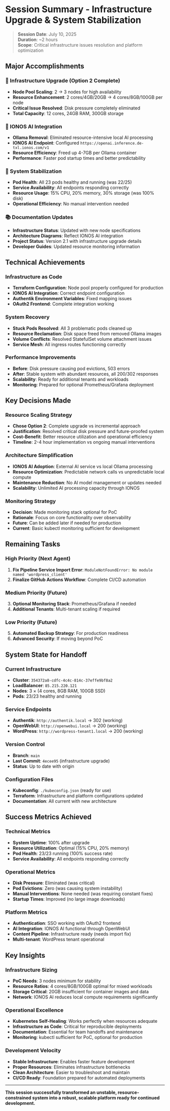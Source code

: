 # Session Summary - Infrastructure Upgrade & System Stabilization

> **Session Date**: July 10, 2025  
> **Duration**: ~2 hours  
> **Scope**: Critical infrastructure issues resolution and platform optimization

## Major Accomplishments

### 🚀 Infrastructure Upgrade (Option 2 Complete)
- **Node Pool Scaling**: 2 → 3 nodes for high availability
- **Resource Enhancement**: 2 cores/4GB/20GB → 4 cores/8GB/100GB per node
- **Critical Issue Resolved**: Disk pressure completely eliminated
- **Total Capacity**: 12 cores, 24GB RAM, 300GB storage

### 🤖 IONOS AI Integration
- **Ollama Removal**: Eliminated resource-intensive local AI processing
- **IONOS AI Endpoint**: Configured `https://openai.inference.de-txl.ionos.com/v1`
- **Resource Efficiency**: Freed up 4-7GB per Ollama container
- **Performance**: Faster pod startup times and better predictability

### 🔧 System Stabilization
- **Pod Health**: All 23 pods healthy and running (was 22/25)
- **Service Availability**: All endpoints responding correctly
- **Resource Usage**: 15% CPU, 20% memory, 30% storage (was 100% disk)
- **Operational Efficiency**: No manual intervention needed

### 📚 Documentation Updates
- **Infrastructure Status**: Updated with new node specifications
- **Architecture Diagrams**: Reflect IONOS AI integration
- **Project Status**: Version 2.1 with infrastructure upgrade details
- **Developer Guides**: Updated resource monitoring information

## Technical Achievements

### Infrastructure as Code
- **Terraform Configuration**: Node pool properly configured for production
- **IONOS AI Integration**: Correct endpoint configuration
- **Authentik Environment Variables**: Fixed mapping issues
- **OAuth2 Frontend**: Complete integration working

### System Recovery
- **Stuck Pods Resolved**: All 3 problematic pods cleaned up
- **Resource Reclamation**: Disk space freed from removed Ollama images
- **Volume Conflicts**: Resolved StatefulSet volume attachment issues
- **Service Mesh**: All ingress routes functioning correctly

### Performance Improvements
- **Before**: Disk pressure causing pod evictions, 503 errors
- **After**: Stable system with abundant resources, all 200/302 responses
- **Scalability**: Ready for additional tenants and workloads
- **Monitoring**: Prepared for optional Prometheus/Grafana deployment

## Key Decisions Made

### Resource Scaling Strategy
- **Chose Option 2**: Complete upgrade vs incremental approach
- **Justification**: Resolved critical disk pressure and future-proofed system
- **Cost-Benefit**: Better resource utilization and operational efficiency
- **Timeline**: 2-4 hour implementation vs ongoing manual interventions

### Architecture Simplification
- **IONOS AI Adoption**: External AI service vs local Ollama processing
- **Resource Optimization**: Predictable network calls vs unpredictable local compute
- **Maintenance Reduction**: No AI model management or updates needed
- **Scalability**: Unlimited AI processing capacity through IONOS

### Monitoring Strategy
- **Decision**: Made monitoring stack optional for PoC
- **Rationale**: Focus on core functionality over observability
- **Future**: Can be added later if needed for production
- **Current**: Basic kubectl monitoring sufficient for development

## Remaining Tasks

### High Priority (Next Agent)
1. **Fix Pipeline Service Import Error**: `ModuleNotFoundError: No module named 'wordpress_client'`
2. **Finalize GitHub Actions Workflow**: Complete CI/CD automation

### Medium Priority (Future)
3. **Optional Monitoring Stack**: Prometheus/Grafana if needed
4. **Additional Tenants**: Multi-tenant scaling if required

### Low Priority (Future)
5. **Automated Backup Strategy**: For production readiness
6. **Advanced Security**: If moving beyond PoC

## System State for Handoff

### Current Infrastructure
- **Cluster**: `354372a8-cdfc-4c4c-814c-37effe9bf8a2`
- **LoadBalancer**: `85.215.220.121`
- **Nodes**: 3 × (4 cores, 8GB RAM, 100GB SSD)
- **Pods**: 23/23 healthy and running

### Service Endpoints
- **Authentik**: `http://authentik.local` → 302 (working)
- **OpenWebUI**: `http://openwebui.local` → 200 (working)
- **WordPress**: `http://wordpress-tenant1.local` → 200 (working)

### Version Control
- **Branch**: `main`
- **Last Commit**: `4ecee95` (infrastructure upgrade)
- **Status**: Up to date with origin

### Configuration Files
- **Kubeconfig**: `./kubeconfig.json` (ready for use)
- **Terraform**: Infrastructure and platform configurations updated
- **Documentation**: All current with new architecture

## Success Metrics Achieved

### Technical Metrics
- **System Uptime**: 100% after upgrade
- **Resource Utilization**: Optimal (15% CPU, 20% memory)
- **Pod Health**: 23/23 running (100% success rate)
- **Service Availability**: All endpoints responding correctly

### Operational Metrics
- **Disk Pressure**: Eliminated (was critical)
- **Pod Evictions**: Zero (was causing system instability)
- **Manual Interventions**: None needed (was requiring constant fixes)
- **Startup Times**: Improved (no large image downloads)

### Platform Metrics
- **Authentication**: SSO working with OAuth2 frontend
- **AI Integration**: IONOS AI functional through OpenWebUI
- **Content Pipeline**: Infrastructure ready (needs import fix)
- **Multi-tenant**: WordPress tenant operational

## Key Insights

### Infrastructure Sizing
- **PoC Needs**: 3 nodes minimum for stability
- **Resource Ratios**: 4 cores/8GB/100GB optimal for mixed workloads
- **Storage Critical**: 20GB insufficient for container images and data
- **Network**: IONOS AI reduces local compute requirements significantly

### Operational Excellence
- **Kubernetes Self-Healing**: Works perfectly when resources adequate
- **Infrastructure as Code**: Critical for reproducible deployments
- **Documentation**: Essential for team handoffs and maintenance
- **Monitoring**: kubectl sufficient for PoC, optional for production

### Development Velocity
- **Stable Infrastructure**: Enables faster feature development
- **Proper Resources**: Eliminates infrastructure bottlenecks
- **Clean Architecture**: Easier to troubleshoot and maintain
- **CI/CD Ready**: Foundation prepared for automated deployments

---

**This session successfully transformed an unstable, resource-constrained system into a robust, scalable platform ready for continued development.**